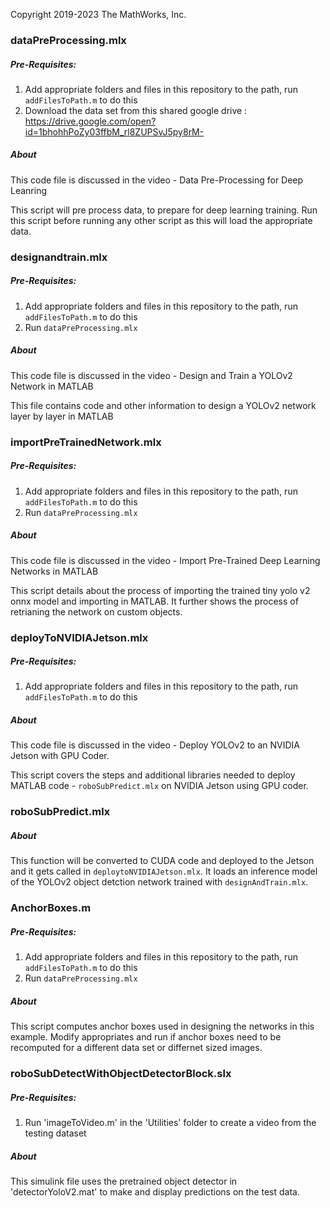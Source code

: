 Copyright 2019-2023 The MathWorks, Inc.


### dataPreProcessing.mlx 

##### Pre-Requisites:
1. Add appropriate folders and files in this repository to the path, run `addFilesToPath.m` to do this
2. Download the data set from this shared google drive : https://drive.google.com/open?id=1bhohhPoZy03ffbM_rl8ZUPSvJ5py8rM-

##### About
This code file is discussed in the video - Data Pre-Processing for Deep Leanring 

This script will pre process data, to prepare for deep learning training. Run this script before running any other script as this will load the appropriate data.

### designandtrain.mlx

##### Pre-Requisites:
1. Add appropriate folders and files in this repository to the path, run `addFilesToPath.m` to do this
2. Run `dataPreProcessing.mlx`

##### About
This code file is discussed in the video - Design and Train a YOLOv2 Network in MATLAB

This file contains code and other information to design a YOLOv2 network layer by layer in MATLAB

### importPreTrainedNetwork.mlx

##### Pre-Requisites:
1. Add appropriate folders and files in this repository to the path, run `addFilesToPath.m` to do this
2. Run `dataPreProcessing.mlx`

##### About
This code file is discussed in the video - Import Pre-Trained Deep Learning Networks in MATLAB 

This script details about the process of importing the trained tiny yolo v2 onnx model and importing in MATLAB. It further shows the process of retrianing the network on custom objects.

### deployToNVIDIAJetson.mlx

##### Pre-Requisites:
1. Add appropriate folders and files in this repository to the path, run `addFilesToPath.m` to do this

##### About
This code file is discussed in the video - Deploy YOLOv2 to an NVIDIA Jetson with GPU Coder.

This script covers the steps and additional libraries needed to deploy MATLAB code - `roboSubPredict.mlx` on NVIDIA Jetson using GPU coder.

### roboSubPredict.mlx 

##### About
This function will be converted to CUDA code and deployed to the Jetson and it gets called in `deploytoNVIDIAJetson.mlx`. It loads an inference model of the YOLOv2 object detction network trained with `designAndTrain.mlx`.


### AnchorBoxes.m

##### Pre-Requisites:
1. Add appropriate folders and files in this repository to the path, run `addFilesToPath.m` to do this
2. Run `dataPreProcessing.mlx`

##### About
This script computes anchor boxes used in designing the networks in this example. 
Modify appropriates and run if anchor boxes need to be recomputed for a different data set or differnet sized images.

### roboSubDetectWithObjectDetectorBlock.slx

##### Pre-Requisites:
1. Run 'imageToVideo.m' in the 'Utilities' folder to create a video from the testing dataset

##### About
This simulink file uses the pretrained object detector in 'detectorYoloV2.mat' to make and display predictions on the test data.
